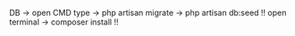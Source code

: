 DB -> open CMD type -> php artisan migrate -> php artisan db:seed
!! open terminal -> composer install !!
